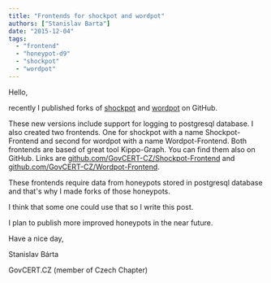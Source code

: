 ```yaml
---
title: "Frontends for shockpot and wordpot"
authors: ["Stanislav Barta"]
date: "2015-12-04"
tags: 
  - "frontend"
  - "honeypot-d9"
  - "shockpot"
  - "wordpot"
---
```


Hello,

  

  

recently I published forks of [shockpot](https://github.com/GovCERT-CZ/shockpot) and [wordpot](https://github.com/GovCERT-CZ/wordpot) on GitHub. 

  

These new versions include support for logging to postgresql database. I also created two frontends. One for shockpot with a name Shockpot-Frontend and second for wordpot with a name Wordpot-Frontend. Both frontends are based of great tool Kippo-Graph. You can find them also on GitHub. Links are [github.com/GovCERT-CZ/Shockpot-Frontend](https://github.com/GovCERT-CZ/Shockpot-Frontend) and [github.com/GovCERT-CZ/Wordpot-Frontend](https://github.com/GovCERT-CZ/Wordpot-Frontend).

  

These frontends require data from honeypots stored in postgresql database and that's why I made forks of those honeypots.

  

I think that some one could use that so I write this post. 

  

I plan to publish more improved honeypots in the near future.

  

  

Have a nice day,

  

  

Stanislav Bárta

  

GovCERT.CZ (member of Czech Chapter)
